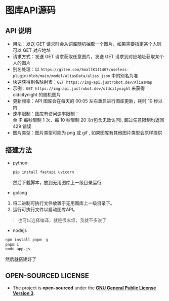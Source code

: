# 图库API源码

## API 说明

* 用法：发送 GET 请求时会从词库随机抽取一个图片，如果需要指定某个人则可以 GET 对应地址
* 请求方式：发送 GET 请求获取任意图片，发送 GET 请求到对应地址获取某个人的图片
* 别名处理：以 `https://gitee.com/SmallK111407/useless-plugin/blob/main/model/aliasData/alias.json` 中的别名为准
* 快速获得别名映射表：`GET https://img-api.justrobot.dev/AliasMap`
* 示例：`GET https://img-api.justrobot.dev/oldcitynight` 来获得 oldcitynight 的随机图片
* 更新频率：API 图库会在每天的 00:05 左右重启进行图库更新，耗时 10 秒以内
* 速率限制：图库有访问速率限制：<br>单 IP 每秒限制 1 次，每 10 秒限制 20 次(包含无效访问), 超过任意限制均返回 429 错误
* 图片类型：图片类型可能为 png 或 gif , 如果图库有其他图片类型会原样提供

## 搭建方法

* python:
  ```python
  pip install fastapi uvicorn
  ```
  然后下载脚本，放到无用图库上一级目录运行

* golang

1. 将二进制可执行文件放置于无用图库上一级目录下。
2. 运行可执行文件以启动图库API。

> 也可以选择编译，就是很麻烦，我就不多说了

* nodejs

 ```python
 npm install pnpm -g
 pnpm i
 node app.js
 ```
 然后就搭建好了

## OPEN-SOURCED LICENSE
  * The project is **open-sourced** under the **[GNU General Public License Version 3](https://github.com/oldcitynight/yunzai-goodjob-img-api/blob/master/LICENSE)**.